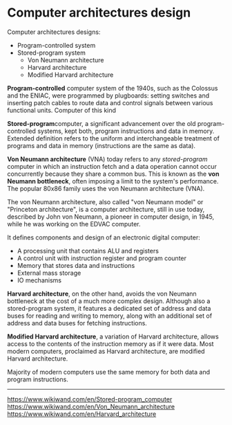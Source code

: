 # Computer architectures design

Computer architectures designs:
- Program-controlled system
- Stored-program system
  - Von Neumann architecture
  - Harvard architecture
  - Modified Harvard architecture


**Program-controlled** computer system of the 1940s, such as the Colossus and the ENIAC, were programmed by plugboards: setting switches and inserting patch cables to route data and control signals between various functional units. Computer of this kind 

**Stored-program**computer, a significant advancement over the old program-controlled systems, kept both, program instructions and data in memory. Extended definition refers to the uniform and interchangeable treatment of programs and data in memory (instructions are the same as data).


**Von Neumann architecture** (VNA) today refers to any *stored-program* computer in which an instruction fetch and a data operation cannot occur concurrently because they share a common bus. This is known as the **von Neumann bottleneck**, often imposing a limit to the system's performance. The popular 80x86 family uses the von Neumann architecture (VNA).

The von Neumann architecture, also called "von Neumann model" or "Princeton architecture", is a computer architecture, still in use today, described by John von Neumann, a pioneer in computer design, in 1945, while he was working on the EDVAC computer.


It defines components and design of an electronic digital computer:
- A processing unit that contains ALU and registers
- A control unit with instruction register and program counter
- Memory that stores data and instructions
- External mass storage
- IO mechanisms

**Harvard architecture**, on the other hand, avoids the von Neumann bottleneck at the cost of a much more complex design. Although also a stored-program system, it features a dedicated set of address and data buses for reading and writing to memory, along with an additional set of address and data buses for fetching instructions.

**Modified Harvard architecture**, a variation of Harvard architecture, allows access to the contents of the instruction memory as if it were data. Most modern computers, proclaimed as Harvard architecture, are modified Harvard architecture.



Majority of modern computers use the same memory for both data and program instructions.

---

https://www.wikiwand.com/en/Stored-program_computer
https://www.wikiwand.com/en/Von_Neumann_architecture
https://www.wikiwand.com/en/Harvard_architecture

